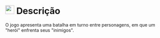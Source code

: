# <img src="https://github.com/user-attachments/assets/caabfdf0-0f9e-44a3-8200-c6579fe87887" alt="speech bubble" width="28"> Descrição
O jogo apresenta uma batalha em turno entre personagens, em que um "herói" enfrenta seus "inimigos".
